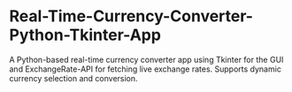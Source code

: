 # Real-Time-Currency-Converter-Python-Tkinter-App
A Python-based real-time currency converter app using Tkinter for the GUI and ExchangeRate-API for fetching live exchange rates. Supports dynamic currency selection and conversion.
